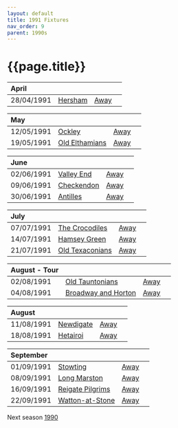 ```yaml
---
layout: default
title: 1991 Fixtures
nav_order: 9
parent: 1990s
---
```


# {{page.title}}

| April |  |  |  |
|:---|:---|:---|:---|
| 28/04/1991 | [Hersham](hersham) | [Away](https://goo.gl/maps/FU8u8B7teqAQvu4TA) |


| May |  |  |  |
|:---|:---|:---|:---|
| 12/05/1991 | [Ockley](ockley) | [Away](https://goo.gl/maps/vmhvFhbrVZGrsXAAA) |
| 19/05/1991 | [Old Elthamians](old-elthamians) | [Away](https://goo.gl/maps/FQbBNZQTFggEmhfv9) |

| June |  |  |  |
|:---|:---|:---|:---|
| 02/06/1991 | [Valley End](valley-end) | [Away](https://goo.gl/maps/nmiXsK8NVvZtpB1GA) |
| 09/06/1991 | [Checkendon](checkendon) | [Away](https://goo.gl/maps/K3d3vM6qD7qv9Y1S7) |
| 30/06/1991 | [Antilles](antilles) | [Away](https://goo.gl/maps/RjBA5EtiWW3gXe3z9) |

| July |  |  |  |
|:---|:---|:---|:---|
| 07/07/1991 | [The Crocodiles](the-crocodiles) | [Away](https://goo.gl/maps/CBzgVaK7Y1m5r7a57) |
| 14/07/1991 | [Hamsey Green](hamsey-green) | [Away](https://goo.gl/maps/puW4ARfutJtjKYAx6) |
| 21/07/1991 | [Old Texaconians](old-texaconians) | [Away](https://goo.gl/maps/ZkKpG5u6VRN63BT9A) |

| August - Tour |  |  |  |
|:---|:---|:---|:---|
| 02/08/1991 | [Old Tauntonians](old-tauntonians) | [Away](https://goo.gl/maps/viL3E8ucMGGG7G9i8) |
| 04/08/1991 | [Broadway and Horton](broadway-and-horton) | [Away](https://goo.gl/maps/ULbmC6LSX5HSAe8U6) |

| August |  |  |  |
|:---|:---|:---|:---|
| 11/08/1991 | [Newdigate](newdigate) | [Away](https://goo.gl/maps/kQnkUfc3MdtqLyvd8) |
| 18/08/1991 | [Hetairoi](hetairoi) | [Away](https://goo.gl/maps/AfwCKu9WW93YqXJa6) |

| September |  |  |  |
|:---|:---|:---|:---|
| 01/09/1991 | [Stowting](stowting) | [Away](https://goo.gl/maps/A5HTfBKbD44fwSDq7) |
| 08/09/1991 | [Long Marston](long-marston) | [Away](https://goo.gl/maps/2SrRqR95VEzgKR8P6) |
| 16/09/1991 | [Reigate Pilgrims](reigate-pilgrims) | [Away](https://goo.gl/maps/z54KDhWLtQreY6xy9) |
| 22/09/1991 | [Watton-at-Stone](watton-at-stone) | [Away](https://goo.gl/maps/JPBQawMsjLgYtVHk9) |

Next season [1990](../1990)